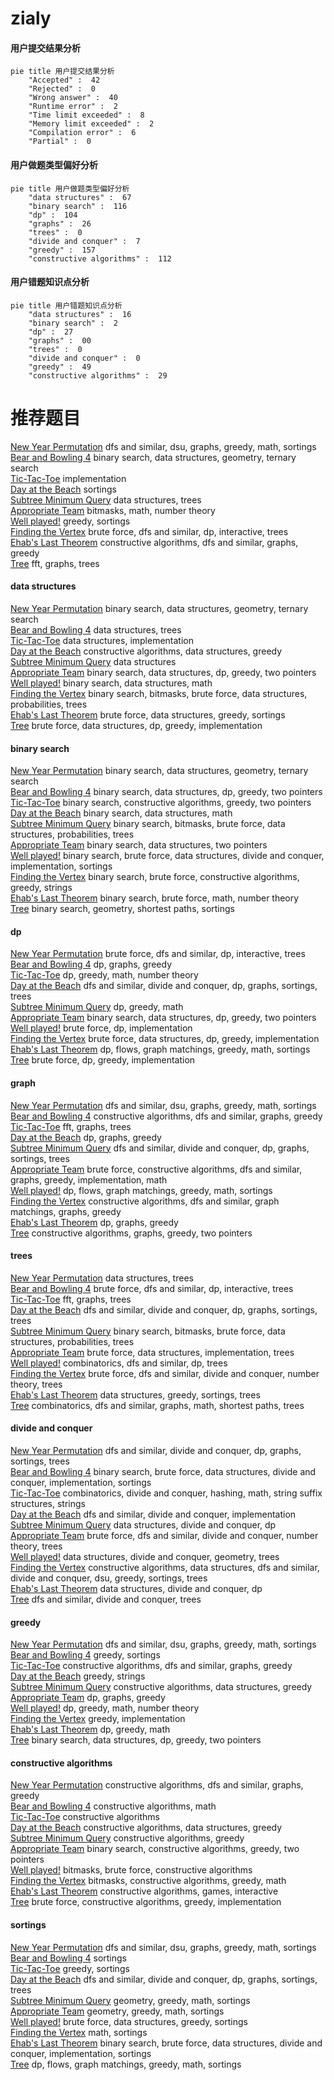 # zialy
<!-- tabs:start -->
#### **用户提交结果分析**

```mermaid
pie title 用户提交结果分析
    "Accepted" :  42
    "Rejected" :  0
    "Wrong answer" :  40
    "Runtime error" :  2
    "Time limit exceeded" :  8
    "Memory limit exceeded" :  2
    "Compilation error" :  6
    "Partial" :  0
```
#### **用户做题类型偏好分析**

```mermaid
pie title 用户做题类型偏好分析
    "data structures" :  67
    "binary search" :  116
    "dp" :  104
    "graphs" :  26
    "trees" :  0
    "divide and conquer" :  7
    "greedy" :  157
    "constructive algorithms" :  112
```
#### **用户错题知识点分析**

```mermaid
pie title 用户错题知识点分析
    "data structures" :  16
    "binary search" :  2
    "dp" :  27
    "graphs" :  00
    "trees" :  0
    "divide and conquer" :  0
    "greedy" :  49
    "constructive algorithms" :  29
```
<!-- tabs:end -->
# 推荐题目
[New Year Permutation](http://codeforces.com/problemset/problem/500/B)		dfs and similar,
                        dsu,
                        graphs,
                        greedy,
                        math,
                        sortings		  
[Bear and Bowling 4](http://codeforces.com/problemset/problem/660/F)		binary search,
                        data structures,
                        geometry,
                        ternary search		  
[Tic-Tac-Toe](http://codeforces.com/problemset/problem/907/B)		implementation		  
[Day at the Beach](http://codeforces.com/problemset/problem/599/C)		sortings		  
[Subtree Minimum Query](http://codeforces.com/problemset/problem/893/F)		data structures,
                        trees		  
[Appropriate Team](http://codeforces.com/problemset/problem/1016/G)		bitmasks,
                        math,
                        number theory		  
[Well played!](http://codeforces.com/problemset/problem/976/E)		greedy,
                        sortings		  
[Finding the Vertex](http://codeforces.com/problemset/problem/1444/E)		brute force,
                        dfs and similar,
                        dp,
                        interactive,
                        trees		  
[Ehab's Last Theorem](http://codeforces.com/problemset/problem/1325/F)		constructive algorithms,
                        dfs and similar,
                        graphs,
                        greedy		  
[Tree](http://codeforces.com/problemset/problem/1010/F)		fft,
                        graphs,
                        trees		  
<!-- tabs:start -->
#### **data structures**
[New Year Permutation](http://codeforces.com/problemset/problem/660/F)		binary search,
                        data structures,
                        geometry,
                        ternary search		  
[Bear and Bowling 4](http://codeforces.com/problemset/problem/893/F)		data structures,
                        trees		  
[Tic-Tac-Toe](https://codeforces.com/contest/879/problem/D)		data structures,
                        implementation		  
[Day at the Beach](http://codeforces.com/problemset/problem/748/D)		constructive algorithms,
                        data structures,
                        greedy		  
[Subtree Minimum Query](http://codeforces.com/problemset/problem/1288/E)		data structures		  
[Appropriate Team](http://codeforces.com/problemset/problem/1492/C)		binary search,
                        data structures,
                        dp,
                        greedy,
                        two pointers		  
[Well played!](http://codeforces.com/problemset/problem/1490/G)		binary search,
                        data structures,
                        math		  
[Finding the Vertex](http://codeforces.com/problemset/problem/1479/D)		binary search,
                        bitmasks,
                        brute force,
                        data structures,
                        probabilities,
                        trees		  
[Ehab's Last Theorem](http://codeforces.com/problemset/problem/1497/A)		brute force,
                        data structures,
                        greedy,
                        sortings		  
[Tree](http://codeforces.com/problemset/problem/1491/C)		brute force,
                        data structures,
                        dp,
                        greedy,
                        implementation		  
#### **binary search**
[New Year Permutation](http://codeforces.com/problemset/problem/660/F)		binary search,
                        data structures,
                        geometry,
                        ternary search		  
[Bear and Bowling 4](http://codeforces.com/problemset/problem/1492/C)		binary search,
                        data structures,
                        dp,
                        greedy,
                        two pointers		  
[Tic-Tac-Toe](http://codeforces.com/problemset/problem/1463/D)		binary search,
                        constructive algorithms,
                        greedy,
                        two pointers		  
[Day at the Beach](http://codeforces.com/problemset/problem/1490/G)		binary search,
                        data structures,
                        math		  
[Subtree Minimum Query](http://codeforces.com/problemset/problem/1479/D)		binary search,
                        bitmasks,
                        brute force,
                        data structures,
                        probabilities,
                        trees		  
[Appropriate Team](http://codeforces.com/problemset/problem/1436/E)		binary search,
                        data structures,
                        two pointers		  
[Well played!](http://codeforces.com/problemset/problem/1461/D)		binary search,
                        brute force,
                        data structures,
                        divide and conquer,
                        implementation,
                        sortings		  
[Finding the Vertex](http://codeforces.com/problemset/problem/1493/C)		binary search,
                        brute force,
                        constructive algorithms,
                        greedy,
                        strings		  
[Ehab's Last Theorem](http://codeforces.com/problemset/problem/1487/D)		binary search,
                        brute force,
                        math,
                        number theory		  
[Tree](http://codeforces.com/problemset/problem/1486/B)		binary search,
                        geometry,
                        shortest paths,
                        sortings		  
#### **dp**
[New Year Permutation](http://codeforces.com/problemset/problem/1444/E)		brute force,
                        dfs and similar,
                        dp,
                        interactive,
                        trees		  
[Bear and Bowling 4](http://codeforces.com/problemset/problem/704/B)		dp,
                        graphs,
                        greedy		  
[Tic-Tac-Toe](http://codeforces.com/problemset/problem/792/C)		dp,
                        greedy,
                        math,
                        number theory		  
[Day at the Beach](http://codeforces.com/problemset/problem/613/D)		dfs and similar,
                        divide and conquer,
                        dp,
                        graphs,
                        sortings,
                        trees		  
[Subtree Minimum Query](http://codeforces.com/problemset/problem/1238/C)		dp,
                        greedy,
                        math		  
[Appropriate Team](http://codeforces.com/problemset/problem/1492/C)		binary search,
                        data structures,
                        dp,
                        greedy,
                        two pointers		  
[Well played!](https://codeforces.com/contest/1457/problem/C)		brute force,
                        dp,
                        implementation		  
[Finding the Vertex](http://codeforces.com/problemset/problem/1491/C)		brute force,
                        data structures,
                        dp,
                        greedy,
                        implementation		  
[Ehab's Last Theorem](http://codeforces.com/problemset/problem/1437/C)		dp,
                        flows,
                        graph matchings,
                        greedy,
                        math,
                        sortings		  
[Tree](http://codeforces.com/problemset/problem/1499/B)		brute force,
                        dp,
                        greedy,
                        implementation		  
#### **graph**
[New Year Permutation](http://codeforces.com/problemset/problem/500/B)		dfs and similar,
                        dsu,
                        graphs,
                        greedy,
                        math,
                        sortings		  
[Bear and Bowling 4](http://codeforces.com/problemset/problem/1325/F)		constructive algorithms,
                        dfs and similar,
                        graphs,
                        greedy		  
[Tic-Tac-Toe](http://codeforces.com/problemset/problem/1010/F)		fft,
                        graphs,
                        trees		  
[Day at the Beach](http://codeforces.com/problemset/problem/704/B)		dp,
                        graphs,
                        greedy		  
[Subtree Minimum Query](http://codeforces.com/problemset/problem/613/D)		dfs and similar,
                        divide and conquer,
                        dp,
                        graphs,
                        sortings,
                        trees		  
[Appropriate Team](http://codeforces.com/problemset/problem/1487/C)		brute force,
                        constructive algorithms,
                        dfs and similar,
                        graphs,
                        greedy,
                        implementation,
                        math		  
[Well played!](http://codeforces.com/problemset/problem/1437/C)		dp,
                        flows,
                        graph matchings,
                        greedy,
                        math,
                        sortings		  
[Finding the Vertex](http://codeforces.com/problemset/problem/1470/D)		constructive algorithms,
                        dfs and similar,
                        graph matchings,
                        graphs,
                        greedy		  
[Ehab's Last Theorem](http://codeforces.com/problemset/problem/1476/C)		dp,
                        graphs,
                        greedy		  
[Tree](http://codeforces.com/problemset/problem/1304/D)		constructive algorithms,
                        graphs,
                        greedy,
                        two pointers		  
#### **trees**
[New Year Permutation](http://codeforces.com/problemset/problem/893/F)		data structures,
                        trees		  
[Bear and Bowling 4](http://codeforces.com/problemset/problem/1444/E)		brute force,
                        dfs and similar,
                        dp,
                        interactive,
                        trees		  
[Tic-Tac-Toe](http://codeforces.com/problemset/problem/1010/F)		fft,
                        graphs,
                        trees		  
[Day at the Beach](http://codeforces.com/problemset/problem/613/D)		dfs and similar,
                        divide and conquer,
                        dp,
                        graphs,
                        sortings,
                        trees		  
[Subtree Minimum Query](http://codeforces.com/problemset/problem/1479/D)		binary search,
                        bitmasks,
                        brute force,
                        data structures,
                        probabilities,
                        trees		  
[Appropriate Team](http://codeforces.com/problemset/problem/1511/C)		brute force,
                        data structures,
                        implementation,
                        trees		  
[Well played!](http://codeforces.com/problemset/problem/1499/F)		combinatorics,
                        dfs and similar,
                        dp,
                        trees		  
[Finding the Vertex](http://codeforces.com/problemset/problem/1491/E)		brute force,
                        dfs and similar,
                        divide and conquer,
                        number theory,
                        trees		  
[Ehab's Last Theorem](http://codeforces.com/problemset/problem/1466/D)		data structures,
                        greedy,
                        sortings,
                        trees		  
[Tree](http://codeforces.com/problemset/problem/1495/D)		combinatorics,
                        dfs and similar,
                        graphs,
                        math,
                        shortest paths,
                        trees		  
#### **divide and conquer**
[New Year Permutation](http://codeforces.com/problemset/problem/613/D)		dfs and similar,
                        divide and conquer,
                        dp,
                        graphs,
                        sortings,
                        trees		  
[Bear and Bowling 4](http://codeforces.com/problemset/problem/1461/D)		binary search,
                        brute force,
                        data structures,
                        divide and conquer,
                        implementation,
                        sortings		  
[Tic-Tac-Toe](http://codeforces.com/problemset/problem/1466/G)		combinatorics,
                        divide and conquer,
                        hashing,
                        math,
                        string suffix structures,
                        strings		  
[Day at the Beach](http://codeforces.com/problemset/problem/1490/D)		dfs and similar,
                        divide and conquer,
                        implementation		  
[Subtree Minimum Query](https://codeforces.com/contest/1483/problem/C)		data structures,
                        divide and conquer,
                        dp		  
[Appropriate Team](http://codeforces.com/problemset/problem/1491/E)		brute force,
                        dfs and similar,
                        divide and conquer,
                        number theory,
                        trees		  
[Well played!](http://codeforces.com/problemset/problem/1303/G)		data structures,
                        divide and conquer,
                        geometry,
                        trees		  
[Finding the Vertex](http://codeforces.com/problemset/problem/1494/D)		constructive algorithms,
                        data structures,
                        dfs and similar,
                        divide and conquer,
                        dsu,
                        greedy,
                        sortings,
                        trees		  
[Ehab's Last Theorem](http://codeforces.com/problemset/problem/1482/E)		data structures,
                        divide and conquer,
                        dp		  
[Tree](http://codeforces.com/problemset/problem/566/C)		dfs and similar,
                        divide and conquer,
                        trees		  
#### **greedy**
[New Year Permutation](http://codeforces.com/problemset/problem/500/B)		dfs and similar,
                        dsu,
                        graphs,
                        greedy,
                        math,
                        sortings		  
[Bear and Bowling 4](http://codeforces.com/problemset/problem/976/E)		greedy,
                        sortings		  
[Tic-Tac-Toe](http://codeforces.com/problemset/problem/1325/F)		constructive algorithms,
                        dfs and similar,
                        graphs,
                        greedy		  
[Day at the Beach](http://codeforces.com/problemset/problem/1153/C)		greedy,
                        strings		  
[Subtree Minimum Query](http://codeforces.com/problemset/problem/748/D)		constructive algorithms,
                        data structures,
                        greedy		  
[Appropriate Team](http://codeforces.com/problemset/problem/704/B)		dp,
                        graphs,
                        greedy		  
[Well played!](http://codeforces.com/problemset/problem/792/C)		dp,
                        greedy,
                        math,
                        number theory		  
[Finding the Vertex](http://codeforces.com/problemset/problem/1291/B)		greedy,
                        implementation		  
[Ehab's Last Theorem](http://codeforces.com/problemset/problem/1238/C)		dp,
                        greedy,
                        math		  
[Tree](http://codeforces.com/problemset/problem/1492/C)		binary search,
                        data structures,
                        dp,
                        greedy,
                        two pointers		  
#### **constructive algorithms**
[New Year Permutation](http://codeforces.com/problemset/problem/1325/F)		constructive algorithms,
                        dfs and similar,
                        graphs,
                        greedy		  
[Bear and Bowling 4](http://codeforces.com/problemset/problem/1025/G)		constructive algorithms,
                        math		  
[Tic-Tac-Toe](http://codeforces.com/problemset/problem/301/C)		constructive algorithms		  
[Day at the Beach](http://codeforces.com/problemset/problem/748/D)		constructive algorithms,
                        data structures,
                        greedy		  
[Subtree Minimum Query](http://codeforces.com/problemset/problem/1493/A)		constructive algorithms,
                        greedy		  
[Appropriate Team](http://codeforces.com/problemset/problem/1463/D)		binary search,
                        constructive algorithms,
                        greedy,
                        two pointers		  
[Well played!](https://codeforces.com/contest/1456/problem/B)		bitmasks,
                        brute force,
                        constructive algorithms		  
[Finding the Vertex](http://codeforces.com/problemset/problem/1492/D)		bitmasks,
                        constructive algorithms,
                        greedy,
                        math		  
[Ehab's Last Theorem](https://codeforces.com/contest/1504/problem/D)		constructive algorithms,
                        games,
                        interactive		  
[Tree](https://codeforces.com/contest/1483/problem/A)		brute force,
                        constructive algorithms,
                        greedy,
                        implementation		  
#### **sortings**
[New Year Permutation](http://codeforces.com/problemset/problem/500/B)		dfs and similar,
                        dsu,
                        graphs,
                        greedy,
                        math,
                        sortings		  
[Bear and Bowling 4](http://codeforces.com/problemset/problem/599/C)		sortings		  
[Tic-Tac-Toe](http://codeforces.com/problemset/problem/976/E)		greedy,
                        sortings		  
[Day at the Beach](http://codeforces.com/problemset/problem/613/D)		dfs and similar,
                        divide and conquer,
                        dp,
                        graphs,
                        sortings,
                        trees		  
[Subtree Minimum Query](https://codeforces.com/contest/1496/problem/C)		geometry,
                        greedy,
                        math,
                        sortings		  
[Appropriate Team](http://codeforces.com/problemset/problem/1495/A)		geometry,
                        greedy,
                        math,
                        sortings		  
[Well played!](http://codeforces.com/problemset/problem/1497/A)		brute force,
                        data structures,
                        greedy,
                        sortings		  
[Finding the Vertex](http://codeforces.com/problemset/problem/1427/A)		math,
                        sortings		  
[Ehab's Last Theorem](http://codeforces.com/problemset/problem/1461/D)		binary search,
                        brute force,
                        data structures,
                        divide and conquer,
                        implementation,
                        sortings		  
[Tree](http://codeforces.com/problemset/problem/1437/C)		dp,
                        flows,
                        graph matchings,
                        greedy,
                        math,
                        sortings		  
<!-- tabs:end -->
